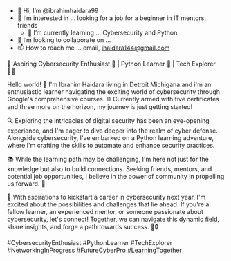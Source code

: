 - 👋 Hi, I’m @ibrahimhaidara99
- 👀 I’m interested in ... looking for a job for a beginner in IT mentors, friends
  - 🌱 I’m currently learning ... Cybersecurity and Python
- 💞️ I’m looking to collaborate on ...
- 📫 How to reach me ... email, ihaidara144@gmail.com

<!---
ibrahimhaidara99/ibrahimhaidara99 is a ✨ special ✨ repository because its `README.md` (this file) appears on your GitHub profile.
You can click the Preview link to take a look at your changes.
--->
🔐 Aspiring Cybersecurity Enthusiast 🚀 | Python Learner 🐍 | Tech Explorer 👩‍💻

Hello world! 👋 I'm Ibrahim Haidara living in Detroit Michigana and i'm an enthusiastic learner navigating the exciting world of cybersecurity through Google's comprehensive courses. 🌐 Currently armed with five certificates and three more on the horizon, my journey is just getting started!

🔍 Exploring the intricacies of digital security has been an eye-opening experience, and I'm eager to dive deeper into the realm of cyber defense. Alongside cybersecurity, I've embarked on a Python learning adventure, where I'm crafting the skills to automate and enhance security practices.

📚 While the learning path may be challenging, I'm here not just for the knowledge but also to build connections. Seeking friends, mentors, and potential job opportunities, I believe in the power of community in propelling us forward. 🤝

💼 With aspirations to kickstart a career in cybersecurity next year, I'm excited about the possibilities and challenges that lie ahead. If you're a fellow learner, an experienced mentor, or someone passionate about cybersecurity, let's connect! Together, we can navigate this dynamic field, share insights, and forge a path towards success. 🚀🔒

#CybersecurityEnthusiast #PythonLearner #TechExplorer #NetworkingInProgress #FutureCyberPro #LearningTogether




